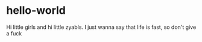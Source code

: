 # hello-world
Hi little girls and hi little zyabls. I just wanna say that life is fast, so don't give a fuck
